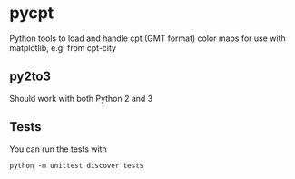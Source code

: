 pycpt
=====

Python tools to load and handle cpt (GMT format) color maps for use with matplotlib, e.g. from cpt-city

py2to3
------

Should work with both Python 2 and 3


Tests
-----

You can run the tests with

    python -m unittest discover tests

